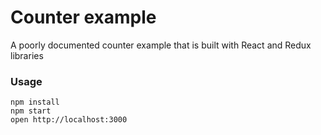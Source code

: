 Counter example
=====================

A poorly documented counter example that is built with React and Redux libraries

### Usage

```
npm install
npm start
open http://localhost:3000
```
